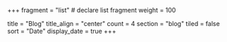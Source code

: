 +++
fragment = "list" # declare list fragment
weight = 100

title = "Blog"
title_align = "center"
count = 4
section = "blog"
tiled = false
sort = "Date"
display_date = true
+++
